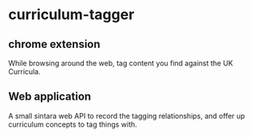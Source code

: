 # curriculum-tagger

## chrome extension

While browsing around the web, tag content you find against the UK Curricula.

## Web application

A small sintara web API to record the tagging relationships, and offer up curriculum concepts to tag things with.


